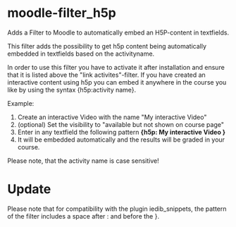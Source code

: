 # moodle-filter_h5p
Adds a Filter to Moodle to automatically embed an H5P-content in textfields.

This filter adds the possibility to get h5p content being automatically embedded in textfields based on the activityname.

In order to use this filter you have to activate it after installation and ensure that it is listed above the "link activites"-filter. If you have created an interactive content using h5p you can embed it anywhere in the course you like by using the syntax {h5p:activity name}.

Example:

1. Create an interactive Video with the name "My interactive Video"
2. (optional) Set the visibility to "available but not shown on course page"
3. Enter in any textfield the following pattern **{h5p: My interactive Video }**
4. It will be embedded automatically and the results will be graded in your course.

Please note, that the activity name is case sensitive!

# Update
Please note that for compatibility with the plugin iedib_snippets, the pattern of the filter includes a space after : and before the }.